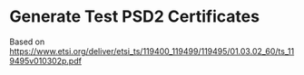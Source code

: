 # Generate Test PSD2 Certificates

Based on https://www.etsi.org/deliver/etsi_ts/119400_119499/119495/01.03.02_60/ts_119495v010302p.pdf

